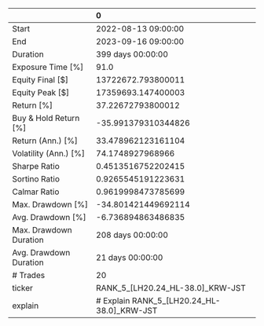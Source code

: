 |                        | 0                                          |
|:-----------------------|:-------------------------------------------|
| Start                  | 2022-08-13 09:00:00                        |
| End                    | 2023-09-16 09:00:00                        |
| Duration               | 399 days 00:00:00                          |
| Exposure Time [%]      | 91.0                                       |
| Equity Final [$]       | 13722672.793800011                         |
| Equity Peak [$]        | 17359693.147400003                         |
| Return [%]             | 37.22672793800012                          |
| Buy & Hold Return [%]  | -35.991379310344826                        |
| Return (Ann.) [%]      | 33.478962123161104                         |
| Volatility (Ann.) [%]  | 74.1748927968966                           |
| Sharpe Ratio           | 0.4513516752202415                         |
| Sortino Ratio          | 0.9265545191223631                         |
| Calmar Ratio           | 0.9619998473785699                         |
| Max. Drawdown [%]      | -34.801421449692114                        |
| Avg. Drawdown [%]      | -6.736894863486835                         |
| Max. Drawdown Duration | 208 days 00:00:00                          |
| Avg. Drawdown Duration | 21 days 00:00:00                           |
| # Trades               | 20                                         |
| ticker                 | RANK_5_[LH20.24_HL-38.0]_KRW-JST           |
| explain                | # Explain RANK_5_[LH20.24_HL-38.0]_KRW-JST |
